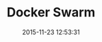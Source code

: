 ---
layout: post
title:  "Docker Swarm"
date:   2015-11-23 12:53:31
categories: docker part-6
topic: docker
---